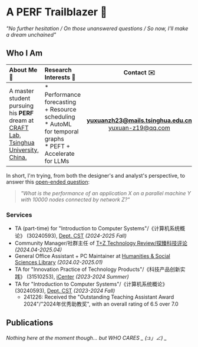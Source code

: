 # A PERF Trailblazer 🌠

_"No further hesitation / On those unanswered questions / So now, I'll make a dream unchained"_ 

## Who I Am

|About Me :beginner:|Research Interests :microscope:|Contact :envelope:|
|:-|:-|:-:|
|A master student pursuing his **PERF** dream at [CRAFT Lab, Tsinghua University, China.](https://craft.cs.tsinghua.edu.cn/) | * Performance  forecasting + Resource scheduling </br> * AutoML for temporal graphs </br> * PEFT + Accelerate for LLMs | **[yuxuanzh23@mails.tsinghua.edu.cn](mailto:yuxuanzh23@mails.tsinghua.edu.cn)** </br> [yuxuan-z19@qq.com](mailto:yuxuan-z19@qq.com) |

In short, I'm trying, from both the designer's and analyst's perspective, to answer this [open-ended question](https://doi.org/10.1145/1837853.1693493):

> _"What is the performance of an application X on a parallel machine Y with 10000 nodes connected by network Z?"_

### Services

- TA (part-time) for "Introduction to Computer Systems"/《计算机系统概论》 (30240593), [Dept. CST](https://www.cs.tsinghua.edu.cn/) _(2024-2025 Fall)_
- Community Manager/社群主任 of [T+Z Technology Review/探臻科技评论](https://tanzhen.tsinghua.edu.cn/) _(2024.04-2025.04)_
- General Office Assistant + PC Maintainer at [Humanities & Social Sciences Library](https://lib.tsinghua.edu.cn/hs/) _(2024.02-2025.01)_
- TA for "Innovation Practice of Technology Products"/《科技产品创新实践》 (31510253), [iCenter](https://www.icenter.tsinghua.edu.cn/)  _(2023-2024 Summer)_
- TA for "Introduction to Computer Systems"/《计算机系统概论》 (30240593), [Dept. CST](https://www.cs.tsinghua.edu.cn/) _(2023-2024 Fall)_
  - 241226: Received the "Outstanding Teaching Assistant Award 2024"/"2024年优秀助教奖", with an overall rating of 6.5 over 7.0

## Publications

*Nothing here at the moment though... but WHO CARES _ (:з」∠) _*
